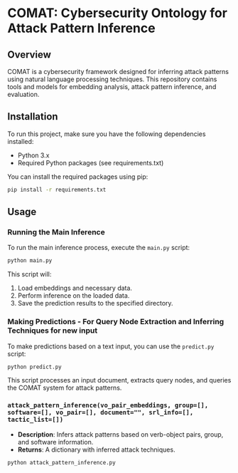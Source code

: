 
# COMAT: Cybersecurity Ontology for Attack Pattern Inference

## Overview
COMAT is a cybersecurity framework designed for inferring attack patterns using natural language processing techniques. This repository contains tools and models for embedding analysis, attack pattern inference, and evaluation.

## Installation
To run this project, make sure you have the following dependencies installed:
- Python 3.x
- Required Python packages (see requirements.txt)

You can install the required packages using pip:
```bash
pip install -r requirements.txt
```

## Usage
### Running the Main Inference
To run the main inference process, execute the `main.py` script:
```bash
python main.py
```

This script will:
1. Load embeddings and necessary data.
2. Perform inference on the loaded data.
3. Save the prediction results to the specified directory.

### Making Predictions - For Query Node Extraction and Inferring Techniques for new input
To make predictions based on a text input, you can use the `predict.py` script:
```bash
python predict.py
```

This script processes an input document, extracts query nodes, and queries the COMAT system for attack patterns.


### `attack_pattern_inference(vo_pair_embeddings, group=[], software=[], vo_pair=[], document="", srl_info=[], tactic_list=[])`
- **Description**: Infers attack patterns based on verb-object pairs, group, and software information.
- **Returns**: A dictionary with inferred attack techniques.
```bash
python attack_pattern_inference.py
```

